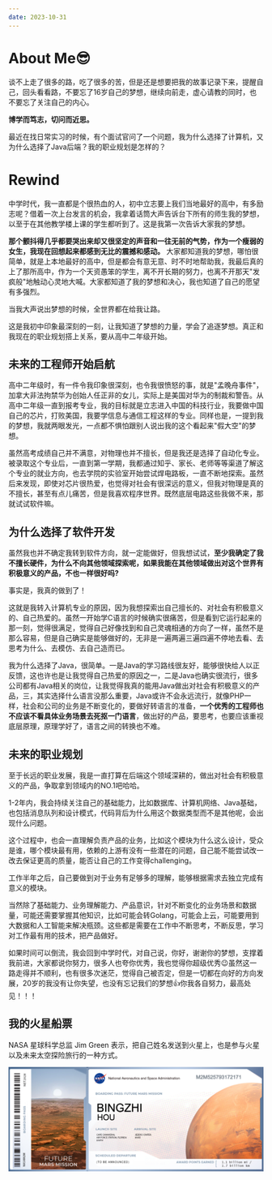 ```yaml
---
date: 2023-10-31
---
```


# About Me😎

谈不上走了很多的路，吃了很多的苦，但是还是想要把我的故事记录下来，提醒自己，回头看看路，不要忘了16岁自己的梦想，继续向前走，虚心请教的同时，也不要忘了关注自己的内心。

**博学而笃志，切问而近思。**

最近在找日常实习的时候，有个面试官问了一个问题，我为什么选择了计算机，又为什么选择了Java后端？我的职业规划是怎样的？

# Rewind

中学时代，我一直都是个很热血的人，初中立志要上我们当地最好的高中，有多励志呢？借着一次上台发言的机会，我拿着话筒大声告诉台下所有的师生我的梦想，以至于在其他教学楼上课的学生都听到了。这是我第一次告诉大家我的梦想。

**那个颤抖得几乎都要哭出来却又很坚定的声音和一往无前的气势，作为一个瘦弱的女生，我现在回想起来都感到无比的震撼和感动。** 大家都知道我的梦想，哪怕很简单，就是上本地最好的高中，但是都会有意无意、时不时地帮助我，我最后真的上了那所高中，作为一个天资愚笨的学生，离不开长期的努力，也离不开那天"发疯般"地触动心灵地大喊。大家都知道了我的梦想和决心，我也知道了自己的愿望有多强烈。

当我大声说出梦想的时候，全世界都在给我让路。

这是我初中印象最深刻的一刻，让我知道了梦想的力量，学会了追逐梦想。真正和我现在的职业规划搭上关系，要从高中二年级开始。

## 未来的工程师开始启航

高中二年级时，有一件令我印象很深刻，也令我很愤怒的事，就是"孟晚舟事件"，加拿大非法拘禁华为创始人任正非的女儿，实际上是美国对华为的制裁和警告。从高中二年级一直到报考专业，我的目标就是立志进入中国的科技行业，我要做中国自己的芯片，打败美国，我要学信息与通信工程这样的专业。同样也是，一提到我的梦想，我就两眼发光，一点都不惧怕跟别人说出我的这个看起来"假大空"的梦想。

虽然高考成绩自己并不满意，对物理也并不擅长，但是我还是选择了自动化专业。被录取这个专业后，一直到第一学期，我都通过知乎、家长、老师等等渠道了解这个专业的就业方向，也去学院的实验室开始尝试焊电路板，一直不断地探索。虽然后来发现，即使对芯片很热爱，也觉得对社会有很深远的意义，但我对物理是真的不擅长，甚至有点儿痛苦，但是我喜欢程序世界。既然底层电路这些我做不来，那就试试软件嘛。

## 为什么选择了软件开发

虽然我也并不确定我转到软件方向，就一定能做好，但我想试试，**至少我确定了我不擅长硬件，为什么不向其他领域探索呢，如果我能在其他领域做出对这个世界有积极意义的产品，不也一样很好吗?**

事实是，我真的做到了！

这就是我转入计算机专业的原因，因为我想探索出自己擅长的、对社会有积极意义的、自己热爱的。虽然一开始学C语言的时候确实很痛苦，但是看到它运行起来的那一刻，觉得很满足，觉得自己好像找到和自己灵魂相通的方向了一样，虽然不是那么容易，但是自己确实是能够做好的，无非是一遍两遍三遍四遍不停地去看、去思考为什么、去模仿、去自己造而已。

我为什么选择了Java，很简单。一是Java的学习路线很友好，能够很快给人以正反馈，这也许也是让我觉得自己热爱的原因之一，二是Java也确实很流行，很多公司都有Java相关的岗位，让我觉得我真的能用Java做出对社会有积极意义的产品，三，其实选择什么语言没那么重要，Java或许不会永远流行，就像PHP一样，社会和公司的业务是不断变化的，要做好转语言的准备，**一个优秀的工程师也不应该不看具体业务场景去死抠一门语言**，做出好的产品，要思考，也要应该重视底层原理，原理学好了，语言之间的转换也不难。

## 未来的职业规划

至于长远的职业发展，我是一直打算在后端这个领域深耕的，做出对社会有积极意义的产品，争取拿到领域内的NO.1吧哈哈。

1-2年内，我会持续关注自己的基础能力，比如数据库、计算机网络、Java基础，也包括消息队列和设计模式，代码背后为什么用这个数据类型而不是其他呢，会出现什么问题。

这个过程中，也会一直理解负责产品的业务，比如这个模块为什么这么设计，受众是谁，哪个模块最有用，依赖的上游有没有一些潜在的问题，自己能不能尝试改一改去保证更高的质量，能否让自己的工作变得challenging。

工作半年之后，自己要做到对于业务有足够多的理解，能够根据需求去独立完成有意义的模块。

当然除了基础能力、业务理解能力、产品意识，针对不断变化的业务场景和数据量，可能还需要掌握其他知识，比如可能会转Golang，可能会上云，可能要用到大数据和人工智能来解决瓶颈。这些都是需要在工作中不断思考，不断反思，学习对工作最有用的技术，把产品做好。

如果时间可以倒流，我会回到中学时代，对自己说，你好，谢谢你的梦想，支撑着我前进，大家都说你努力，很多人也夸你优秀，我也觉得你超级优秀😉虽然这一路走得并不顺利，也有很多次迷茫，觉得自己被否定，但是一切都在向好的方向发展，20岁的我没有让你失望，也没有忘记我们的梦想👍你我各自努力，最高处见！！！

## 我的火星船票

NASA 星球科学总监 Jim Green 表示，把自己姓名发送到火星上，也是参与火星以及未来太空探险旅行的一种方式。

![Forever Young](image.png)
